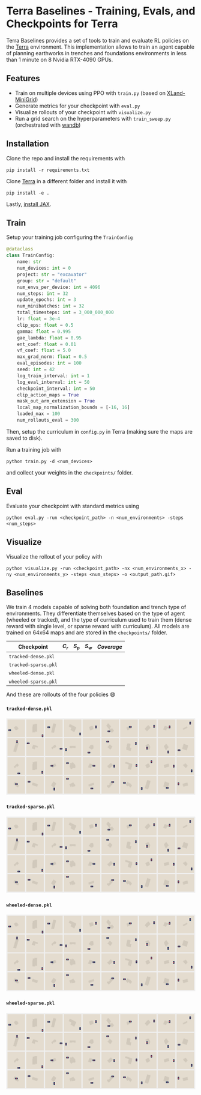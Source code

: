 # Terra Baselines - Training, Evals, and Checkpoints for Terra
Terra Baselines provides a set of tools to train and evaluate RL policies on the [Terra](https://github.com/leggedrobotics/Terra) environment. This implementation allows to train an agent capable of planning earthworks in trenches and foundations environments in less than 1 minute on 8 Nvidia RTX-4090 GPUs.

## Features
- Train on multiple devices using PPO with `train.py` (based on [XLand-MiniGrid](https://github.com/corl-team/xland-minigrid))
- Generate metrics for your checkpoint with `eval.py`
- Visualize rollouts of your checkpoint with `visualize.py`
- Run a grid search on the hyperparameters with `train_sweep.py` (orchestrated with [wandb](https://wandb.ai/))

## Installation
Clone the repo and install the requirements with
```
pip install -r requirements.txt
```

Clone [Terra](https://github.com/leggedrobotics/Terra) in a different folder and install it with
```
pip install -e .
```

Lastly, [install JAX](https://jax.readthedocs.io/en/latest/installation.html).

## Train
Setup your training job configuring the `TrainConfig`
``` python
@dataclass
class TrainConfig:
    name: str
    num_devices: int = 0
    project: str = "excavator"
    group: str = "default"
    num_envs_per_device: int = 4096
    num_steps: int = 32
    update_epochs: int = 3
    num_minibatches: int = 32
    total_timesteps: int = 3_000_000_000
    lr: float = 3e-4
    clip_eps: float = 0.5
    gamma: float = 0.995
    gae_lambda: float = 0.95
    ent_coef: float = 0.01
    vf_coef: float = 5.0
    max_grad_norm: float = 0.5
    eval_episodes: int = 100
    seed: int = 42
    log_train_interval: int = 1
    log_eval_interval: int = 50
    checkpoint_interval: int = 50
    clip_action_maps = True
    mask_out_arm_extension = True
    local_map_normalization_bounds = [-16, 16]
    loaded_max = 100
    num_rollouts_eval = 300
```
Then, setup the curriculum in `config.py` in Terra (making sure the maps are saved to disk).

Run a training job with
```
python train.py -d <num_devices>
```
and collect your weights in the `checkpoints/` folder.

## Eval
Evaluate your checkpoint with standard metrics using
```
python eval.py -run <checkpoint_path> -n <num_environments> -steps <num_steps>
```

## Visualize
Visualize the rollout of your policy with
```
python visualize.py -run <checkpoint_path> -nx <num_environments_x> -ny <num_environments_y> -steps <num_steps> -o <output_path.gif>
```

## Baselines
We train 4 models capable of solving both foundation and trench type of environments. They differentiate themselves based on the type of agent (wheeled or tracked), and the type of curriculum used to train them (dense reward with single level, or sparse reward with curriculum). All models are trained on 64x64 maps and are stored in the `checkpoints/` folder.

| Checkpoint           | $C_r$ | $S_p$ | $S_w$ | $Coverage$ |
|----------------------|-------|-------|-------|------------|
| `tracked-dense.pkl`  |       |       |       |            |
| `tracked-sparse.pkl` |       |       |       |            |
| `wheeled-dense.pkl`  |       |       |       |            |
| `wheeled-sparse.pkl` |       |       |       |            |

And these are rollouts of the four policies 😄
####  `tracked-dense.pkl`
![img](assets/overview.gif)
#### `tracked-sparse.pkl`
![img](assets/overview.gif)
#### `wheeled-dense.pkl`
![img](assets/overview.gif)
#### `wheeled-sparse.pkl`
![img](assets/overview.gif)
